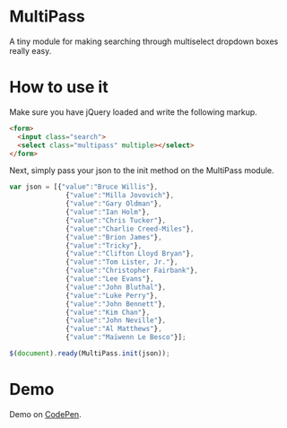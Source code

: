 # MultiPass

A tiny module for making searching through multiselect dropdown boxes really easy.

# How to use it
Make sure you have jQuery loaded and write the following markup.

```html
<form>
  <input class="search">
  <select class="multipass" multiple></select>
</form>
```

Next, simply pass your json to the init method on the MultiPass module.
```javascript
var json = [{"value":"Bruce Willis"},
              {"value":"Milla Jovovich"},
              {"value":"Gary Oldman"},
              {"value":"Ian Holm"},
              {"value":"Chris Tucker"},
              {"value":"Charlie Creed-Miles"},
              {"value":"Brion James"},
              {"value":"Tricky"},
              {"value":"Clifton Lloyd Bryan"},
              {"value":"Tom Lister, Jr."},
              {"value":"Christopher Fairbank"},
              {"value":"Lee Evans"},
              {"value":"John Bluthal"},
              {"value":"Luke Perry"},
              {"value":"John Bennett"},
              {"value":"Kim Chan"},
              {"value":"John Neville"},
              {"value":"Al Matthews"},
              {"value":"Maïwenn Le Besco"}];

$(document).ready(MultiPass.init(json));
```

# Demo
Demo on [CodePen](http://codepen.io/philipbrown/pen/HEDgk).
